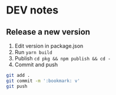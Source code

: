 # DEV notes

## Release a new version

1. Edit version in package.json
2. Run `yarn build`
3. Publish `cd pkg && npm publish && cd -`
4. Commit and push

```sh
git add .
git commit -m ':bookmark: v'
git push
```
